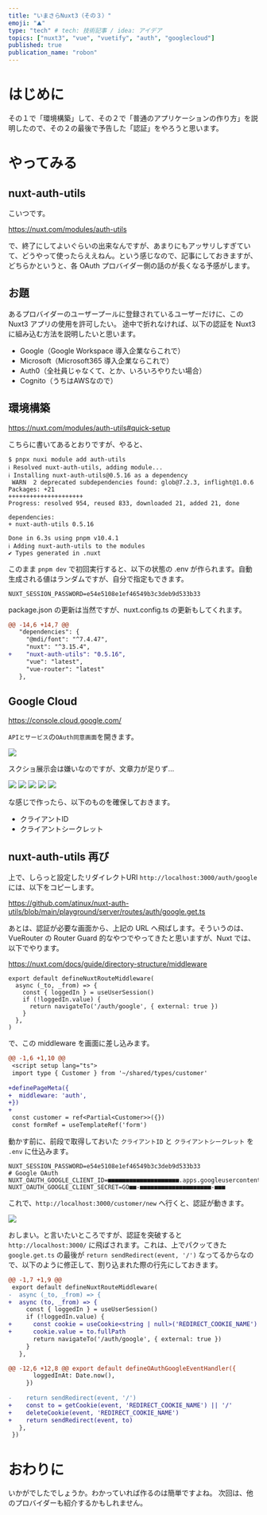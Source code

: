 ```yaml
---
title: "いまさらNuxt3（その３）"
emoji: "⛰"
type: "tech" # tech: 技術記事 / idea: アイデア
topics: ["nuxt3", "vue", "vuetify", "auth", "googlecloud"]
published: true
publication_name: "robon"
---
```


# はじめに
その１で「環境構築」して、その２で「普通のアプリケーションの作り方」を説明したので、その２の最後で予告した「認証」をやろうと思います。

# やってみる
## nuxt-auth-utils
こいつです。

https://nuxt.com/modules/auth-utils

で、終了にしてよいぐらいの出来なんですが、あまりにもアッサリしすぎていて、どうやって使ったらええねん。という感じなので、記事にしておきますが、どちらかというと、各 OAuth プロバイダー側の話のが長くなる予感がします。

## お題
あるプロバイダーのユーザープールに登録されているユーザーだけに、この Nuxt3 アプリの使用を許可したい。
途中で折れなければ、以下の認証を Nuxt3 に組み込む方法を説明したいと思います。
- Google（Google Workspace 導入企業ならこれで）
- Microsoft（Microsoft365 導入企業ならこれで）
- Auth0（全社員じゃなくて、とか、いろいろやりたい場合）
- Cognito（うちはAWSなので）

## 環境構築

https://nuxt.com/modules/auth-utils#quick-setup

こちらに書いてあるとおりですが、やると、

```
$ pnpx nuxi module add auth-utils
ℹ Resolved nuxt-auth-utils, adding module...
ℹ Installing nuxt-auth-utils@0.5.16 as a dependency
 WARN  2 deprecated subdependencies found: glob@7.2.3, inflight@1.0.6
Packages: +21
+++++++++++++++++++++
Progress: resolved 954, reused 833, downloaded 21, added 21, done

dependencies:
+ nuxt-auth-utils 0.5.16

Done in 6.3s using pnpm v10.4.1
ℹ Adding nuxt-auth-utils to the modules
✔ Types generated in .nuxt
```

このまま `pnpm dev` で初回実行すると、以下の状態の .env が作られます。自動生成される値はランダムですが、自分で指定もできます。

```.env
NUXT_SESSION_PASSWORD=e54e5108e1ef46549b3c3deb9d533b33
```

package.json の更新は当然ですが、nuxt.config.ts の更新もしてくれます。

```diff ts:nuxt.config.ts
@@ -14,6 +14,7 @@
   "dependencies": {
     "@mdi/font": "^7.4.47",
     "nuxt": "^3.15.4",
+    "nuxt-auth-utils": "0.5.16",
     "vue": "latest",
     "vue-router": "latest"
   },
```

## Google Cloud

https://console.cloud.google.com/

`APIとサービス`の`OAuth同意画面`を開きます。

![](/images/a7b7f3fba60baf/oauth.png)

スクショ展示会は嫌いなのですが、文章力が足りず…

![](/images/a7b7f3fba60baf/oauth2.png)
![](/images/a7b7f3fba60baf/oauth3.png)
![](/images/a7b7f3fba60baf/oauth4.png)
![](/images/a7b7f3fba60baf/oauth5.png)
![](/images/a7b7f3fba60baf/oauth6.png)

な感じで作ったら、以下のものを確保しておきます。
- クライアントID
- クライアントシークレット

## nuxt-auth-utils 再び

上で、しらっと設定したリダイレクトURI `http://localhost:3000/auth/google` には、以下をコピーします。

https://github.com/atinux/nuxt-auth-utils/blob/main/playground/server/routes/auth/google.get.ts

あとは、認証が必要な画面から、上記の URL へ飛ばします。そういうのは、VueRouter の Router Guard 的なやつでやってきたと思いますが、Nuxt では、以下でやります。

https://nuxt.com/docs/guide/directory-structure/middleware

```ts: middleware/auth.ts
export default defineNuxtRouteMiddleware(
  async (_to, _from) => {
    const { loggedIn } = useUserSession()
    if (!loggedIn.value) {
      return navigateTo('/auth/google', { external: true })
    }
  },
)
```

で、この middleware を画面に差し込みます。

```diff html:pages/customer/new.vue
@@ -1,6 +1,10 @@
 <script setup lang="ts">
 import type { Customer } from '~/shared/types/customer'
 
+definePageMeta({
+  middleware: 'auth',
+})
+
 const customer = ref<Partial<Customer>>({})
 const formRef = useTemplateRef('form')
```

動かす前に、前段で取得しておいた `クライアントID` と `クライアントシークレット` を `.env` に仕込みます。

```.env
NUXT_SESSION_PASSWORD=e54e5108e1ef46549b3c3deb9d533b33
# Google OAuth
NUXT_OAUTH_GOOGLE_CLIENT_ID=■■■■■■■■■■■■■■■■■■■■.apps.googleusercontent.com
NUXT_OAUTH_GOOGLE_CLIENT_SECRET=GO■■-■■■■■■■■■■■■■■■■■■■■-■■■
```

これで、`http://localhost:3000/customer/new` へ行くと、認証が動きます。

![](/images/a7b7f3fba60baf/login.png)

おしまい。と言いたいところですが、認証を突破すると `http://localhost:3000/` に飛ばされます。これは、上でパクッてきた `google.get.ts` の最後が `return sendRedirect(event, '/')` なってるからなので、以下のように修正して、割り込まれた際の行先にしておきます。

```diff ts:middleware/auth.ts
@@ -1,7 +1,9 @@
 export default defineNuxtRouteMiddleware(
-  async (_to, _from) => {
+  async (to, _from) => {
     const { loggedIn } = useUserSession()
     if (!loggedIn.value) {
+      const cookie = useCookie<string | null>('REDIRECT_COOKIE_NAME')
+      cookie.value = to.fullPath
       return navigateTo('/auth/google', { external: true })
     }
   },
```

```diff ts:server/routes/auth/google.get.ts
@@ -12,6 +12,8 @@ export default defineOAuthGoogleEventHandler({
       loggedInAt: Date.now(),
     })
 
-    return sendRedirect(event, '/')
+    const to = getCookie(event, 'REDIRECT_COOKIE_NAME') || '/'
+    deleteCookie(event, 'REDIRECT_COOKIE_NAME')
+    return sendRedirect(event, to)
   },
 })
```

# おわりに
いかがでしたでしょうか。わかっていれば作るのは簡単ですよね。
次回は、他のプロバイダーも紹介するかもしれません。
